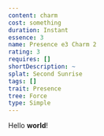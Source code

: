 ```yaml
---
content: charm
cost: something
duration: Instant
essence: 3
name: Presence e3 Charm 2
rating: 3
requires: []
shortDescription: ~
splat: Second Sunrise
tags: []
trait: Presence
tree: Force
type: Simple
---
```


Hello **world**!
